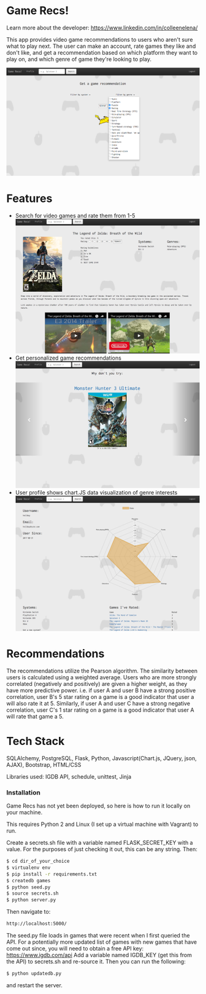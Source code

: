 # Game Recs!

Learn more about the developer: https://www.linkedin.com/in/colleenelena/

This app provides video game recommendations to users who aren't sure what to play next. The user can make an account, rate games they like and don't like, and get a recommendation based on which platform they want to play on, and which genre of game they're looking to play.

![Homepage](/static/img/homepage.png)

# Features
  - Search for video games and rate them from 1-5
  ![Game Details](/static/img/gamedetails.png)
  - Get personalized game recommendations
  ![Recommendations](/static/img/recommendation.png)
  - User profile shows chart.JS data visualization of genre interests
  ![User Profile](/static/img/userprofile.png)

# Recommendations
The recommendations utilize the Pearson algorithm. The similarity between users is calculated using a weighted average. Users who are more strongly correlated (negatively and positively) are given a higher weight, as they have more predictive power. i.e. if user A and user B have a strong positive correlation, user B's 5 star rating on a game is a good indicator that user a will also rate it at 5. Similarly, if user A and user C have a strong negative correlation, user C's 1 star rating on a game is a good indicator that user A will rate that game a 5.

# Tech Stack
SQLAlchemy, PostgreSQL, Flask, Python, Javascript(Chart.js, JQuery, json, AJAX), Bootstrap, HTML/CSS

Libraries used: IGDB API, schedule, unittest, Jinja

### Installation

Game Recs has not yet been deployed, so here is how to run it locally on your machine. 

This requires Python 2 and Linux (I set up a virtual machine with Vagrant) to run.


Create a secrets.sh file with a variable named FLASK_SECRET_KEY with a value. For the purposes of just checking it out, this can be any string.
Then:
```sh
$ cd dir_of_your_choice
$ virtualenv env
$ pip install -r requirements.txt
$ createdb games
$ python seed.py
$ source secrets.sh
$ python server.py
```
Then navigate to:
```sh
http://localhost:5000/
```
The seed.py file loads in games that were recent when I first queried the API. For a potentially more updated list of games with new games that have come out since, you will need to obtain a free API key: https://www.igdb.com/api
Add a variable named IGDB_KEY (get this from the API) to secrets.sh and re-source it. Then you can run the following: 
```sh
$ python updatedb.py
```
and restart the server.